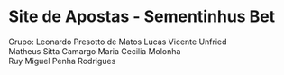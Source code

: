 # Site de Apostas - Sementinhus Bet

Grupo:
Leonardo Presotto de Matos 
Lucas Vicente Unfried  
Matheus Sitta Camargo 
Maria Cecilia Molonha  
Ruy Miguel Penha Rodrigues 




